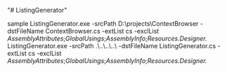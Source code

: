"# ListingGenerator" 

sample
ListingGenerator.exe -srcPath D:\projects\ContextBrowser -dstFileName ContextBrowser.cs -extList cs -exclList *AssemblyAttributes*;*GlobalUsings*;*AssemblyInfo*;*Resources.Designer.*
ListingGenerator.exe -srcPath .\\..\\..\\..\\ -dstFileName ListingGenerator.cs -extList cs -exclList *AssemblyAttributes*;*GlobalUsings*;*AssemblyInfo*;*Resources.Designer.*
